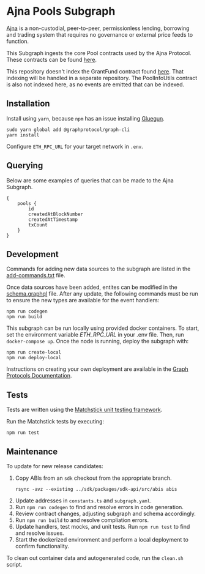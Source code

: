 # Ajna Pools Subgraph

[Ajna](https://www.ajna.finance/) is a non-custodial, peer-to-peer, permissionless lending, borrowing and trading system that requires no governance or external price feeds to function.

This Subgraph ingests the core Pool contracts used by the Ajna Protocol. These contracts can be found [here](https://github.com/ajna-finance/contracts).

This repository doesn't index the GrantFund contract found [here](https://github.com/ajna-finance/ecosystem-coordination). That indexing will be handled in a separate repository. The PoolInfoUtils contract is also not indexed here, as no events are emitted that can be indexed.

## Installation
Install using `yarn`, because `npm` has an issue installing [Gluegun](https://github.com/infinitered/gluegun).
```
sudo yarn global add @graphprotocol/graph-cli
yarn install
```

Configure `ETH_RPC_URL` for your target network in `.env`.

## Querying

Below are some examples of queries that can be made to the Ajna Subgraph.

```
{
    pools {
        id
        createdAtBlockNumber
        createdAtTimestamp
        txCount
    }
}
```

## Development

Commands for adding new data sources to the subgraph are listed in the [add-commands.txt](./add-commands.txt) file.

Once data sources have been added, entites can be modified in the [schema.graphql](./schema.graphql) file. After any update, the following commands must be run to ensure the new types are available for the event handlers:
```
npm run codegen
npm run build
```

This subgraph can be run locally using provided docker containers. To start, set the environment variable *ETH_RPC_URL* in your .env file. Then, run `docker-compose up`. Once the node is running, deploy the subgraph with:
```
npm run create-local
npm run deploy-local
```

Instructions on creating your own deployment are available in the [Graph Protocols Documentation](https://thegraph.com/docs/en/cookbook/quick-start/).

## Tests

Tests are written using the [Matchstick unit testing framework](https://github.com/LimeChain/matchstick/blob/main/README.md).

Run the Matchstick tests by executing: 
```
npm run test
```

## Maintenance

To update for new release candidates:
1. Copy ABIs from an `sdk` checkout from the appropriate branch.
   ```
   rsync -avz --existing ../sdk/packages/sdk-api/src/abis abis
   ```
2. Update addresses in `constants.ts` and `subgraph.yaml`.
3. Run `npm run codegen` to find and resolve errors in code generation.
4. Review contract changes, adjusting subgraph and schema accordingly.  
5. Run `npm run build` to and resolve compliation errors.  
6. Update handlers, test mocks, and unit tests.  Run `npm run test` to find and resolve issues.
7. Start the dockerized environment and perform a local deployment to confirm functionality.

To clean out container data and autogenerated code, run the `clean.sh` script.